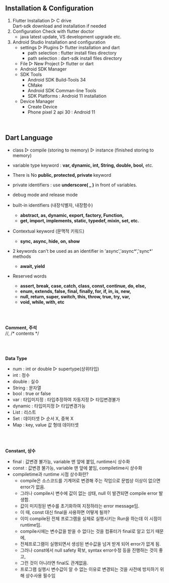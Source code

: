
## Installation & Configuration

1. Flutter Installation ▷ C drive <br>
   Dart-sdk download and installation if needed <br>
2. Configuration Check with flutter doctor <br>
    - java latest update, VS development upgrade etc. <br>
3. Android Studio Installation and configuration <br>
    - settings ▷ Plugins ▷ flutter installation and dart <br>
        - path selection : flutter install files directory <br>
        - path selection : dart-sdk install files directory <br>
    -  File ▷ New Project ▷ flutter or dart <br>
    - Android SDK Manager <br>
    - SDK Tools <br>
        - Android SDK Build-Tools 34 <br> 
        - CMake <br>
        - Android SDK Comman-line Tools <br>
        - SDK Platforms : Android 11 installation <br>
    - Device Manager <br>
        - Create Device <br>
        - Phone pixel 2 api 30 : Android 11 <br>
<br>

## Dart Language

* class ▷ compile (storing to memory) ▷ instance (finished storing to memory)
  
* variable type keyword : <b>var, dynamic, int, String, double, bool,</b> etc.
* There is No <b>public, protected, private </b>keyword
* private identifiers : use <b>underscore( _ )</b> in front of variables.
* debug mode and release mode

* built-in identifiers (내장식별자, 내장함수) <br>
  - <b>abstract, as, dynamic, export, factory, Function,
  - get, import, implements, static, typedef, mixin, set, etc.</b>
* Contextual keyword (문맥적 키워드)
  - <b>sync, async, hide, on, show</b> <br>
* 2 keywords can't be used as an identifier in 'async','async*','sync*' methods <br>
  - <b>await, yield</b> <br>
* Reserved words <br>
  - <b>assert, break, case, catch, class, const, continue, do, else,
  - enum, extends, false, final, finally, for, if, in, is, new,
  - null, return, super, switch, this, throw, true, try, var,
  - void, while, with, etc </B>
<br>
<br>

<b>Comment, 주석</b> <br>
//, /* contents */ <br>

<br>
<br>

<b>Data Type </b> <br>
   - num     : int or double ▷ supertype(상위타입)
   - int     : 정수
   - double  : 실수
   - String  : 문자열
   - bool    : true or false
   - var     : 타입미지정 : 타입추정하여 자동지정 ▷ 타입변경불가
   - dynamic : 타입미지정 ▷ 타입변경가능
   - List    : 리스트
   - Set     : 데이터셋 ▷ 순서 X, 중복 X
   - Map     : key, value 값 형태 데이터셋

<br>
<br>

<b>Constant, 상수</b> <br>
   - final : 값변경 불가능, variable 맨 앞에 붙임, runtime시 상수화
   - const : 값변경 불가능, variable 맨 앞에 붙임, compiletime시 상수화
   - compiletime과 runtime 시점 상수화란? <br>
      - compile은 소스코드를 기계어로 변경해 주는 작업으로 문법상 이상이 없으면 error가 없음.<br>
      - 그러나 compile시 변수에 값이 없는 상태, null 이 발견되면 compile error 발생함.<br>
      - 값이 미지정된 변수를 초기화하여 지정하라는 error message임.<br>
      - 이 때, const 대신 final을 사용하면 어떻게 될까?<br>
      - 이미 compile된 전체 프로그램을 실제로 실행시키는 Run을 하는데 이 시점이 runtime임.<br>
      - compile시에는 변수값을 받을 수 없다는 것을 컴퓨터가 final로 알고 있기 때문에,<br>
      - 전체프로그램이 실행되면서 생성된 변수값을 넘겨 받게 되어 error가 없게 됨. <br>
      - 그러나 const에서 null safety 확보, syntax error수정 등을 진행하는 것이 좋고,<br>
      - 그런 것이 아니라면 final도 관계없음.<br>
      - 프로그램 실행시 변수값이 알 수 없는 이유로 변경되는 것을 사전에 방지하기 위해 상수사용 필수임<br>














    
